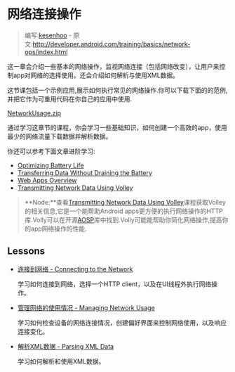 # 网络连接操作

> 编写:[kesenhoo](https://github.com/kesenhoo) - 原文:<http://developer.android.com/training/basics/network-ops/index.html>

这一章会介绍一些基本的网络操作，监视网络连接（包括网络改变），让用户来控制app对网络的选择使用。还会介绍如何解析与使用XML数据。

这节课包括一个示例应用,展示如何执行常见的网络操作.你可以下载下面的的范例,并把它作为可重用代码在你自己的应用中使用.

[NetworkUsage.zip](http://developer.android.com/shareables/training/NetworkUsage.zip)

通过学习这章节的课程，你会学习一些基础知识，如何创建一个高效的app，使用最少的网络流量下载数据并解析数据。

你还可以参考下面文章进阶学习:

* [Optimizing Battery Life](performance/monitoring-device-state/index.html)
* [Transferring Data Without Draining the Battery](connectivity/efficient-downloads/index.html)
* [Web Apps Overview](http://developer.android.com/guide/webapps/index.html)
* [Transmitting Network Data Using Volley](connectivity/volley/index.md)

> **Node:**查看[Transmitting Network Data Using Volley](connectivity/volley/index.md)课程获取Volley的相关信息,它是一个能帮助Android apps更方便的执行网络操作的HTTP库.Volly可以在开源[AOSP](https://android.googlesource.com/platform/frameworks/volley)库中找到.Volly可能能帮助你简化网络操作,提高你的app网络操作的性能.

## Lessons

* [连接到网络 - Connecting to the Network](connecting.html)

  学习如何连接到网络，选择一个HTTP client，以及在UI线程外执行网络操作。


* [管理网络的使用情况 - Managing Network Usage](managing.html)

  学习如何检查设备的网络连接情况，创建偏好界面来控制网络使用，以及响应连接变化。


* [解析XML数据 - Parsing XML Data](xml.html)

  学习如何解析和使用XML数据。

